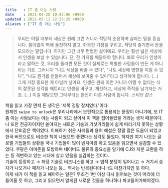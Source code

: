 ```yaml
---
title   : IT 좀 아는 사람
date    : 2021-04-25 10:42:06 +0900
updated : 2021-05-11 22:25:29 +0900
aliases : ["IT 좀 아는 사람"]
---
```

> 우리는 어릴 때부터 세상은 원래 그런 거니까 적당히 순응하며 살라는 말을 듣습니다. 쓸데없이 벽에 돌진하지 말고, 화목한 가정을 꾸리고, 적당히 즐기면서 돈을 모으라는 말입니다. 하지만 그건 너무 편협한 삶이에요. 우리는 훨씬 넓은 세상에서 인생을 보낼 수 있습니다. 단, 한 가지를 깨달아야 합니다. 바로 우리가 인생이라고 말하는 것, 우리를 둘러싼 모든 것이 실제로는 특별한 사람들이 만든 게 아니라는 거죠. 그러니까 "나도 세상을 바꿀 수 있다", "나도 세상에 영향을 미칠 수 있다", "나도 뭔가를 만들어서 세상에 보여줄 수 있다"라고 생각해야 합니다. (...) 그게 가장 중요한 게 아닐까 싶어요. 인생은 원래 이런 거니까 어쩔 수 없다는 식의 잘못된 생각을 깨트리고 인생을 바꾸고, 개선하고, 세상에 족적을 남기자는 거죠. (...) 이걸 깨달으면 그때부터는 완전히 다른 사람이 됩니다.  *스티브 잡스*
  
책을 읽고 가장 먼저 든 생각은 '제목 정말 잘지었다.'이다.   
원제인 `swipe to unlock`은 우리나라에서 보편적으로 통용되는 문장이 아니기에, 또 IT 좀 아는 사람보다는 아는 사람이 되고 싶어서 이 책을 집어들었을 거라는 생각 때문이다.  
나 또한 전공자이지만 쏟아지는 새로운 기술과 기삿거리들에 쉽게 따라가지 못하는 상황에서 단비같은 책이었다. 이해하기 쉬운 사례들과 용어 해설은 정말 많은 도움이 되었고 한국 버전으로도 비슷한 책이 나왔으면 좋겠다는 생각도 들었다. 하지만 여기 나오는 글로벌 기업들의 상황을 국내 기업들이 많이 벤치마킹 하고 있음을 읽으면서 실감할 수 있었다. 쿠팡은 아마존을 모방하며 네이버도 물류의 중요성을 알기에 CJ와 지분 교환을 하는 등 격변하고 있는 시대에 살고 있음을 실감하는 것이다.  
기술이 등장하고 → 해당 기술로 비즈니스를 하고 → 법적 분쟁이 일어나고 → 거기서 승자가 나오거나 패자가 나오는 등... 역사는 반복된다더니 it도 마찬가지인 듯 하다.    
이제 내가 이 책을 읽고 해야하는 일은? 무조건 1번 이상 다시 읽어보는 것이 머리에 더 들어올 듯 하고, 그리고 읽으면서 알게된 새로운 것들을 하나하나 파고들어가봐야겠다.  


